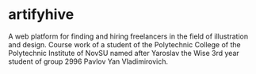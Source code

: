 # artifyhive
A web platform for finding and hiring freelancers in the field of illustration and design. Course work of a student of the Polytechnic College of the Polytechnic Institute of NovSU named after Yaroslav the Wise 3rd year student of group 2996 Pavlov Yan Vladimirovich.
